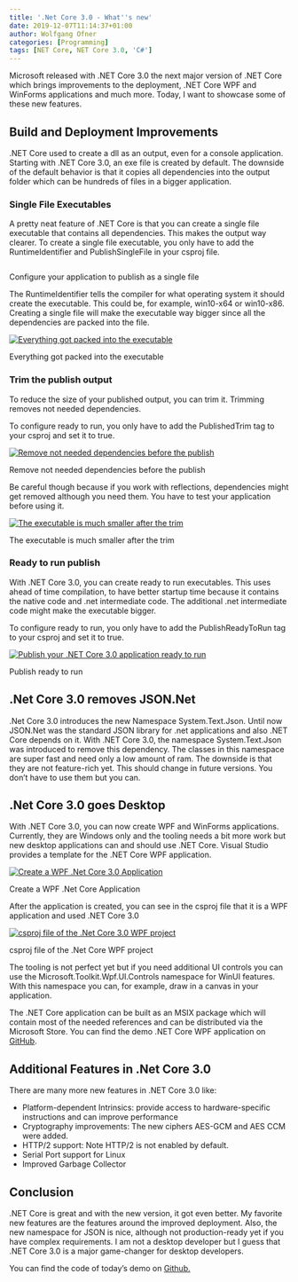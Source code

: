 ```yaml
---
title: '.Net Core 3.0 - What''s new'
date: 2019-12-07T11:14:37+01:00
author: Wolfgang Ofner
categories: [Programming]
tags: [NET Core, NET Core 3.0, 'C#']
---
```

Microsoft released with .NET Core 3.0 the next major version of .NET Core which brings improvements to the deployment, .NET Core WPF and WinForms applications and much more. Today, I want to showcase some of these new features.

## Build and Deployment Improvements

.NET Core used to create a dll as an output, even for a console application. Starting with .NET Core 3.0, an exe file is created by default. The downside of the default behavior is that it copies all dependencies into the output folder which can be hundreds of files in a bigger application.

### Single File Executables

A pretty neat feature of .NET Core is that you can create a single file executable that contains all dependencies. This makes the output way clearer. To create a single file executable, you only have to add the RuntimeIdentifier and PublishSingleFile in your csproj file.

<div class="col-12 col-sm-10 aligncenter">
  <a href="/assets/img/posts/2019/12/Configure-your-application-to-publish-as-a-single-file.jpg"><img loading="lazy" src="/assets/img/posts/2019/12/Configure-your-application-to-publish-as-a-single-file.jpg" alt="" /></a>
  
  <p>
    Configure your application to publish as a single file
  </p>
</div>

The RuntimeIdentifier tells the compiler for what operating system it should create the executable. This could be, for example, win10-x64 or win10-x86. Creating a single file will make the executable way bigger since all the dependencies are packed into the file.

<div class="col-12 col-sm-10 aligncenter">
  <a href="/assets/img/posts/2019/12/Everything-got-packed-into-the-executable.jpg"><img loading="lazy" src="/assets/img/posts/2019/12/Everything-got-packed-into-the-executable.jpg" alt="Everything got packed into the executable" /></a>
  
  <p>
    Everything got packed into the executable
  </p>
</div>

### Trim the publish output

To reduce the size of your published output, you can trim it. Trimming removes not needed dependencies.

To configure ready to run, you only have to add the PublishedTrim tag to your csproj and set it to true.

<div class="col-12 col-sm-10 aligncenter">
  <a href="/assets/img/posts/2019/12/Remove-not-needed-dependencies-before-the-publish.jpg"><img loading="lazy" src="/assets/img/posts/2019/12/Remove-not-needed-dependencies-before-the-publish.jpg" alt="Remove not needed dependencies before the publish" /></a>
  
  <p>
    Remove not needed dependencies before the publish
  </p>
</div>

Be careful though because if you work with reflections, dependencies might get removed although you need them. You have to test your application before using it.

<div class="col-12 col-sm-10 aligncenter">
  <a href="/assets/img/posts/2019/12/The-executable-is-much-smaller-after-the-trim.jpg"><img loading="lazy" src="/assets/img/posts/2019/12/The-executable-is-much-smaller-after-the-trim.jpg" alt="The executable is much smaller after the trim" /></a>
  
  <p>
    The executable is much smaller after the trim
  </p>
</div>

### Ready to run publish

With .NET Core 3.0, you can create ready to run executables. This uses ahead of time compilation, to have better startup time because it contains the native code and .net intermediate code. The additional .net intermediate code might make the executable bigger.

To configure ready to run, you only have to add the PublishReadyToRun tag to your csproj and set it to true.

<div class="col-12 col-sm-10 aligncenter">
  <a href="/assets/img/posts/2019/12/Publish-ready-to-run.jpg"><img loading="lazy" src="/assets/img/posts/2019/12/Publish-ready-to-run.jpg" alt="Publish your .NET Core 3.0 application ready to run" /></a>
  
  <p>
    Publish ready to run
  </p>
</div>

## .Net Core 3.0 removes JSON.Net

.Net Core 3.0 introduces the new Namespace System.Text.Json. Until now JSON.Net was the standard JSON library for .net applications and also .NET Core depends on it. With .NET Core 3.0, the namespace System.Text.Json was introduced to remove this dependency. The classes in this namespace are super fast and need only a low amount of ram. The downside is that they are not feature-rich yet. This should change in future versions. You don&#8217;t have to use them but you can.

## .Net Core 3.0 goes Desktop

With .NET Core 3.0, you can now create WPF and WinForms applications. Currently, they are Windows only and the tooling needs a bit more work but new desktop applications can and should use .NET Core. Visual Studio provides a template for the .NET Core WPF application.

<div class="col-12 col-sm-10 aligncenter">
  <a href="/assets/img/posts/2019/12/Create-a-WPF-.Net-Core-Application.jpg"><img loading="lazy" src="/assets/img/posts/2019/12/Create-a-WPF-.Net-Core-Application.jpg" alt="Create a WPF .Net Core 3.0 Application" /></a>
  
  <p>
    Create a WPF .Net Core Application
  </p>
</div>

After the application is created, you can see in the csproj file that it is a WPF application and used .NET Core 3.0

<div class="col-12 col-sm-10 aligncenter">
  <a href="/assets/img/posts/2019/12/csproj-file-of-the-.Net-Core-WPF-project.jpg"><img loading="lazy" src="/assets/img/posts/2019/12/csproj-file-of-the-.Net-Core-WPF-project.jpg" alt="csproj file of the .Net Core 3.0 WPF project" /></a>
  
  <p>
    csproj file of the .Net Core WPF project
  </p>
</div>

The tooling is not perfect yet but if you need additional UI controls you can use the Microsoft.Toolkit.Wpf.UI.Controls namespace for WinUI features. With this namespace you can, for example, draw in a canvas in your application.

The .NET Core application can be built as an MSIX package which will contain most of the needed references and can be distributed via the Microsoft Store. You can find the demo .NET Core WPF application on <a href="https://github.com/WolfgangOfner/WPFDotNetCore" target="_blank" rel="noopener noreferrer">GitHub</a>.

## Additional Features in .Net Core 3.0

There are many more new features in .NET Core 3.0 like:

  * Platform-dependent Intrinsics: provide access to hardware-specific instructions and can improve performance
  * Cryptography improvements: The new ciphers AES-GCM and AES CCM were added.
  * HTTP/2 support: Note HTTP/2 is not enabled by default.
  * Serial Port support for Linux
  * Improved Garbage Collector

## Conclusion

.NET Core is great and with the new version, it got even better. My favorite new features are the features around the improved deployment. Also, the new namespace for JSON is nice, although not production-ready yet if you have complex requirements. I am not a desktop developer but I guess that .NET Core 3.0 is a major game-changer for desktop developers.

You can find the code of today&#8217;s demo on <a href="https://github.com/WolfgangOfner/CSharp-8.0" target="_blank" rel="noopener noreferrer">Github.</a>